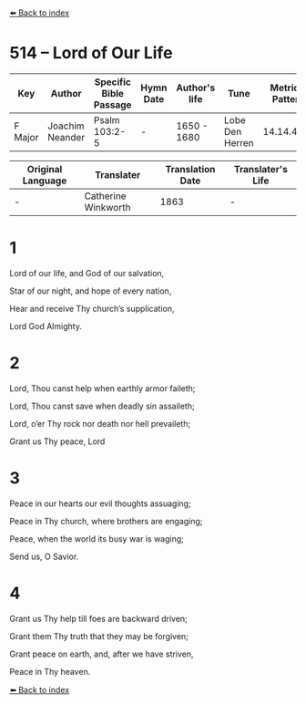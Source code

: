 [⬅️ Back to index](../README.md)

# 514 – Lord of Our Life

Key | Author   | Specific Bible Passage     |Hymn Date |Author's life |Tune |Metrical Pattern   |Composer/Source                                                                                        
-- | --------- | ---------------------------|----------|--------------|-----|-------------------|-------------   
F Major  | Joachim Neander      | Psalm 103:2-5 | -  | 1650 - 1680 | Lobe Den Herren | 14.14.4.7.8 | Chorale Book for England, 1863 

Original Language | Translater | Translation Date   | Translater's Life     
----------------- | --------- | --------------------|-------------   
\-  | Catherine Winkworth      | 1863 | -  | 1827 - 1878 



# 1

Lord of our life, and God of our salvation,

Star of our night, and hope of every nation,

Hear and receive Thy church’s supplication,

Lord God Almighty.



# 2

Lord, Thou canst help when earthly armor faileth;

Lord, Thou canst save when deadly sin assaileth;

Lord, o’er Thy rock nor death nor hell prevaileth;

Grant us Thy peace, Lord



# 3

Peace in our hearts our evil thoughts assuaging;

Peace in Thy church, where brothers are engaging;

Peace, when the world its busy war is waging;

Send us, O Savior.



# 4

Grant us Thy help till foes are backward driven;

Grant them Thy truth that they may be forgiven;

Grant peace on earth, and, after we have striven,

Peace in Thy heaven.

[⬅️ Back to index](../README.md)
